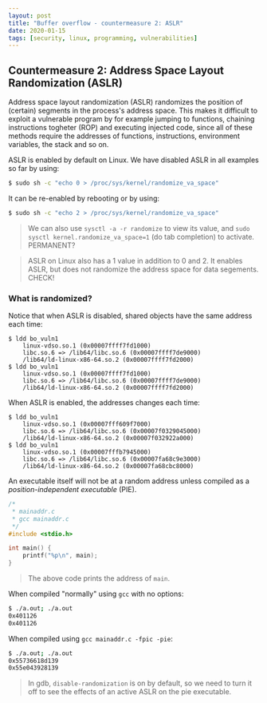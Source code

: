 ```yaml
---
layout: post
title: "Buffer overflow - countermeasure 2: ASLR"
date: 2020-01-15
tags: [security, linux, programming, vulnerabilities]
---
```


Countermeasure 2: Address Space Layout Randomization (ASLR)
------------------------------

Address space layout randomization (ASLR) randomizes the position of (certain) segments in the process's address space. This makes it difficult to exploit a vulnerable program by for example jumping to functions, chaining instructions togheter (ROP) and executing injected code, since all of these methods require the addresses of functions, instructions, environment variables, the stack and so on.

ASLR is enabled by default on Linux. We have disabled ASLR in all examples so far by using:

```bash
$ sudo sh -c "echo 0 > /proc/sys/kernel/randomize_va_space"
```

It can be re-enabled by rebooting or by using:

```bash
$ sudo sh -c "echo 2 > /proc/sys/kernel/randomize_va_space"
```

> We can also use `sysctl -a -r randomize` to view its value, and `sudo sysctl kernel.randomize_va_space=1` (do tab completion) to activate. PERMANENT?

> ASLR on Linux also has a 1 value in addition to 0 and 2. It enables ASLR, but does not randomize the address space for data segements. CHECK!

### What is randomized?

Notice that when ASLR is disabled, shared objects have the same address each time:

```
$ ldd bo_vuln1
    linux-vdso.so.1 (0x00007ffff7fd1000)
    libc.so.6 => /lib64/libc.so.6 (0x00007ffff7de9000)
    /lib64/ld-linux-x86-64.so.2 (0x00007ffff7fd2000)
$ ldd bo_vuln1
    linux-vdso.so.1 (0x00007ffff7fd1000)
    libc.so.6 => /lib64/libc.so.6 (0x00007ffff7de9000)
    /lib64/ld-linux-x86-64.so.2 (0x00007ffff7fd2000)
```

When ASLR is enabled, the addresses changes each time:

```
$ ldd bo_vuln1
    linux-vdso.so.1 (0x00007fff609f7000)
    libc.so.6 => /lib64/libc.so.6 (0x00007f0329045000)
    /lib64/ld-linux-x86-64.so.2 (0x00007f032922a000)
$ ldd bo_vuln1
    linux-vdso.so.1 (0x00007fffb7945000)
    libc.so.6 => /lib64/libc.so.6 (0x00007fa68c9e3000)
    /lib64/ld-linux-x86-64.so.2 (0x00007fa68cbc8000)
```

An executable itself will not be at a random address unless compiled as a *position-independent executable* (PIE).

```c
/*
 * mainaddr.c
 * gcc mainaddr.c
 */
#include <stdio.h>

int main() {
    printf("%p\n", main);
}

```

> The above code prints the address of `main`.

When compiled "normally" using `gcc` with no options:

```bash
$ ./a.out; ./a.out
0x401126
0x401126
```

When compiled using `gcc mainaddr.c -fpic -pie`:

```bash
$ ./a.out; ./a.out
0x55736618d139
0x55e043928139
```

> In gdb, `disable-randomization` is on by default, so we need to turn it off to see the effects of an active ASLR on the pie executable.

